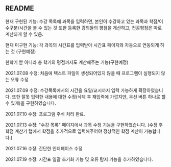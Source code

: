 ## README

현재 구현된 기능: 수강 목록에 과목을 입력하면, 본인이 수강하고 있는 과목과 학점/이수구분/시간을 볼 수 있는 것
또한 등록한 강의들의 평점을 계산하고, 전공평점은 따로 계산되게 할 수 있음.

현재 미구현 기능:
각 과목의 시간표를 입력받아 시간표 페이지와 자동으로 연동되게 하는 것 (구현예정)

한학기 뿐 아니라 총 학기의 평점까지도 계산해주는 기능(구현예정)

2021.07.08 수정: 처음에 텍스트 파일이 생성되어있지 않을 때 프로그램이 실행되지 않는 오류 수정 

2021.07.09 수정: 수강목록에서의 시간을 요일/교시까지 입력 가능하게 확장하였습니다.
또한 잘못 입력한 내용에 대한 수정(삭제 후 재입력에 가깝지만, 우선 버튼 하나로 할 수 있게)을 구현하였습니다.

2021.07.10 수정: 프로그램 주석 처리 완료.

2021.07.13 수정: "수강 목록" 페이지에서 과목 수정 기능을 구현하였습니다. (수정 후 학점 계산기 탭에서 학점을 추가적으로 입력해주어야 정상적인 학점 계산이 가능합니다.)

2021.07.16 수정: 간단한 인터페이스 수정

2021.07.19 수정: 시간표 일괄 초기화 기능 및 오류 탐지 기능을 추가하였습니다.
